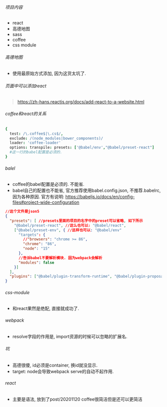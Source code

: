 ###### 项目内容

- react
- 高德地图
- sass
- coffee
- css module

###### 高德地图

- 使用最原始方式添加, 因为这货太坑了. 

###### 页面中可以添加react

> https://zh-hans.reactjs.org/docs/add-react-to-a-website.html

###### coffee和react的关系

```coffeescript
{
  test: /\.coffee$|\.cs$/,
  exclude: /(node_modules|bower_components)/
  loader: 'coffee-loader'
  options: transpile: presets: ['@babel/env',"@babel/preset-react"]
  #这一行的babel配置是必须的.
}
```

###### balel

- coffee的babel配置是必须的. 不能省.
- babel自己的配置也不能省, 官方推荐使用babel.config.json, 不推荐.babelrc, 因为各种原因. 官方有说明: https://babeljs.io/docs/en/config-files#project-wide-configuration

```json
//这个文件是json5
{
  "presets": [ //presets里面的项目的名字中的preset可以省略, 如下所示
    "@babel/preset-react", //这么也可以: "@babel/react",
    ["@babel/preset-env", { //这样也可以: "@babel/env"
      "targets": {
        //"browsers": "chrome >= 86",
        "chrome": "86",
        "node": "15"
      },
      //告诉babel不要解析模块. 因为webpack会解析
      "modules": false
    }]
  ],
  "plugins": ["@babel/plugin-transform-runtime", "@babel/plugin-proposal-object-rest-spread"]
}
```

###### css-module

- 和react果然是绝配, 直接就成功了.

###### webpack

- resolve字段的作用是, import资源的时候可以忽略的扩展名.

###### 坑

- 高德很傻, id必须是container, 换id就没显示.
- target: node会导致webpack serve的自动不起作用. 

###### react

- 主要是语法, 放到了post/20201120 coffee很简洁但是还可以更简洁